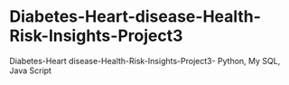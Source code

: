 # Diabetes-Heart-disease-Health-Risk-Insights-Project3
Diabetes-Heart disease-Health-Risk-Insights-Project3- Python, My SQL, Java Script
